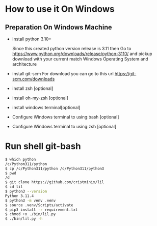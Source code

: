 # How to use it On Windows

## Preparation On Windows Machine

- install python 3.10+
	
	Since this created python version release is 3.11 then Go to https://www.python.org/downloads/release/python-3110/ and pickup download with your current match Windows Operating System and architecture

- install git-scm 
	For download you can go to this url https://git-scm.com/downloads
- install zsh [optional]

- install oh-my-zsh [optional]

- install windows terminal[optional]

- Configure Windows terminal to using bash [optional]

- Configure Windows terminal to using zsh [optional]

# Run shell git-bash

```bash
$ which python
/c/Python311/python
$ cp /c/Python311/python /c/Python311/python3
$ pwd
/d
$ git clone https://github.com/cristminix/lil
$ cd lil
$ python3 --version
Python 3.11.4
$ python3 -m venv .venv
$ source .venv/Scripts/activate
$ pip3 install -r requirement.txt
$ chmod +x ./bin/lil.py
$ ./bin/lil.py -h
